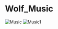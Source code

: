 # Wolf_Music
![Music](https://user-images.githubusercontent.com/51126272/75613347-83c3c780-5b3d-11ea-8d3c-d4c702c5d44c.png)
![Music1](https://user-images.githubusercontent.com/51126272/75613354-9b9b4b80-5b3d-11ea-9849-44c7e14dff5f.png)
